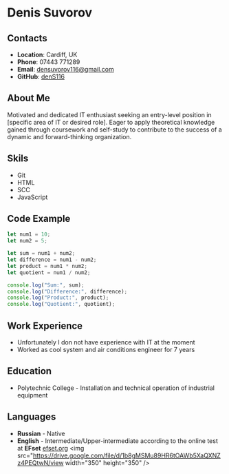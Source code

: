 # Denis Suvorov
## Contacts
- **Location**: Cardiff, UK
- **Phone**: 07443 771289
- **Email**: densuvorov116@gmail.com
- **GitHub**: [denS116](https://www.github.com/DenS116)
## About Me
Motivated and dedicated IT enthusiast seeking an entry-level position in [specific area of IT or desired role]. Eager to apply theoretical knowledge gained through coursework and self-study to contribute to the success of a dynamic and forward-thinking organization.
## Skils
- Git
- HTML
- SCC
- JavaScript
## Code Example 


```javascript
let num1 = 10;
let num2 = 5;

let sum = num1 + num2;
let difference = num1 - num2;
let product = num1 * num2;
let quotient = num1 / num2;

console.log("Sum:", sum);
console.log("Difference:", difference);
console.log("Product:", product);
console.log("Quotient:", quotient);
```


## Work Experience
- Unfortunately I don not have experience with IT at the moment
- Worked as cool system and air conditions engineer for 7 years 
## Education
- Polytechnic College - Installation and technical operation of industrial equipment
## Languages
- **Russian** - Native
- **English** - Intermediate/Upper-intermediate according to the online test at **EFset** [efset.org](https://www.efset.org/)
<img src="https://drive.google.com/file/d/1b8gMSMu89HR6tOAWb5XaQXNZz4PEQtwN/view width="350" height="350" />